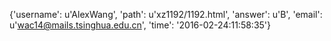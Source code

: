 {'username': u'AlexWang', 'path': u'xz1192/1192.html', 'answer': u'B', 'email': u'wac14@mails.tsinghua.edu.cn', 'time': '2016-02-24:11:58:35'}